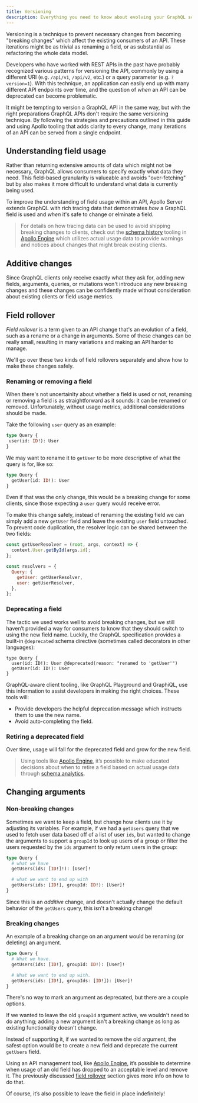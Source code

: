 ```yaml
---
title: Versioning
description: Everything you need to know about evolving your GraphQL schema
---
```


Versioning is a technique to prevent necessary changes from becoming "breaking changes" which affect the existing consumers of an API.  These iterations might be as trivial as renaming a field, or as substantial as refactoring the whole data model.

Developers who have worked with REST APIs in the past have probably recognized various patterns for versioning the API, commonly by using a different URI (e.g. `/api/v1`, `/api/v2`, etc.) or a query parameter (e.g. `?version=1`).  With this technique, an application can easily end up with many different API endpoints over time, and the question of _when_ an API can be deprecated can become problematic.

It might be tempting to version a GraphQL API in the same way, but with the right preparations GraphQL APIs don't require the same versioning technique.  By following the strategies and precautions outlined in this guide and using Apollo tooling that adds clarity to every change, many iterations of an API can be served from a single endpoint.

<h2 id="field-usage">Understanding field usage</h2>

Rather than returning extensive amounts of data which might not be necessary, GraphQL allows consumers to specify exactly what data they need.  This field-based granularity is valueable and avoids "over-fetching" but by also makes it more difficult to understand what data is currently being used.

To improve the understanding of field usage within an API, Apollo Server extends GraphQL with rich tracing data that demonstrates _how_ a GraphQL field is used and _when_ it's safe to change or elminate a field.

> For details on how tracing data can be used to avoid shipping breaking changes to clients, check out the [schema history](https://www.apollographql.com/docs/engine/schema-history.html) tooling in [Apollo Engine](https://www.apollographql.com/engine) which utilizes actual usage data to provide warnings and notices about changes that might break existing clients.

<h2 id="additive">Additive changes</h2>

Since GraphQL clients only receive exactly what they ask for, adding new fields, arguments, queries, or mutations won't introduce any new breaking changes and these changes can be confidently made without consideration about existing clients or field usage metrics.

<h2 id="field-rollover">Field rollover</h2>

_Field rollover_ is a term given to an API change that's an evolution of a field, such as a rename or a change in arguments. Some of these changes can be really small, resulting in many variations and making an API harder to manage.

We'll go over these two kinds of field rollovers separately and show how to make these changes safely.

<h3 id="renaming-or-removing">Renaming or removing a field</h3>

When there's not uncertainlty about whether a field is used or not, renaming or removing a field is as straightforward as it sounds: it can be  renamed or removed.  Unfortunately, without usage metrics, additional considerations should be made.

Take the following `user` query as an example:

```graphql
type Query {
 user(id: ID!): User
}
```

We may want to rename it to `getUser` to be more descriptive of what the query is for, like so:

```graphql
type Query {
  getUser(id: ID!): User
}
```

Even if that was the only change, this would be a breaking change for some clients, since those  expecting a `user` query would receive error.

To make this change safely, instead of renaming the existing field we can simply add a new `getUser` field and leave the existing  `user` field untouched. To prevent code duplication, the  resolver logic can be shared between the two fields:

```js
const getUserResolver = (root, args, context) => {
  context.User.getById(args.id);
};

const resolvers = {
  Query: {
    getUser: getUserResolver,
    user: getUserResolver,
  },
};
```

<h3 id="deprecating">Deprecating a field</h3>

The tactic we used works well to avoid breaking changes, but we still haven’t provided a way for consumers to know that they should switch to using the new field name. Luckily, the GraphQL specification provides a built-in `@deprecated` schema directive (sometimes called decorators in other languages):

```
type Query {
  user(id: ID!): User @deprecated(reason: "renamed to 'getUser'")
  getUser(id: ID!): User
}
```

GraphQL-aware client tooling, like GraphQL Playground and GraphiQL, use this information to assist developers in making the right choices.  These tools will:

* Provide developers the helpful deprecation message which instructs them to use the new name.
* Avoid auto-completing the field.

<h3 id="retiring">Retiring a deprecated field</h3>

Over time, usage will fall for the deprecated field and grow for the new field.

> Using tools like [Apollo Engine](https://www.apollographql.com/engine), it’s possible to make educated decisions about when to retire a field based on actual usage data through [schema analytics](https://www.apollographql.com/docs/engine/schema-analytics.html).

<h2 id="arguments">Changing arguments</h2>

<h3 id="non-breaking">Non-breaking changes</h3>

Sometimes we want to keep a field, but change how clients use it by adjusting its variables. For example, if we had a `getUsers` query that we used to fetch user data based off of a list of user `ids`, but wanted to change the arguments to support a `groupId` to look up users of a group or filter the users requested by the `ids` argument to only return users in the group:

```graphql
type Query {
  # what we have
  getUsers(ids: [ID!]!): [User]!

  # what we want to end up with
  getUsers(ids: [ID!], groupId: ID!): [User]!
}
```

Since this is an _additive_ change, and doesn't actually change the default behavior of the `getUsers` query, this isn't a breaking change!

<h3 id="breaking">Breaking changes</h3>

An example of a breaking change on an argument would be renaming (or deleting) an argument.

```graphql
type Query {
  # What we have.
  getUsers(ids: [ID!], groupId: ID!): [User]!

  # What we want to end up with.
  getUsers(ids: [ID!], groupIds: [ID!]): [User]!
}
```

There's no way to mark an argument as deprecated, but there are a couple options.

If we wanted to leave the old `groupId` argument active, we wouldn't need to do anything; adding a new argument isn't a breaking change as long as existing functionality doesn't change.

Instead of supporting it, if we wanted to remove the old argument, the safest option would be to create a new field and deprecate the current `getUsers` field.

Using an API management tool, like [Apollo Engine](https://www.apollographql.com/engine), it’s possible to determine when usage of an old field has dropped to an acceptable level and remove it.  The previously discussed [field rollover](#field-rollover) section gives more info on how to do that.

Of course, it’s also possible to leave the field in place indefinitely!
